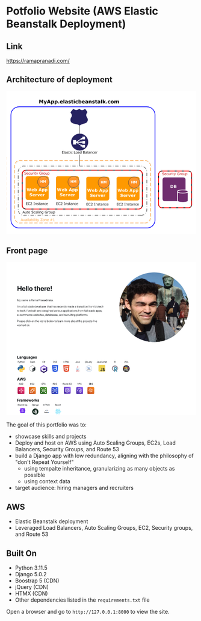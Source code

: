 # Potfolio Website (AWS Elastic Beanstalk Deployment)

## Link
https://ramapranadi.com/ 

## Architecture of deployment
![Architecture](aeb-architecture2.png)  

## Front page
![front page](front_page.png)

The goal of this portfolio was to:
- showcase skills and projects
- Deploy and host on AWS using Auto Scaling Groups, EC2s, Load Balancers, Security Groups, and Route 53
- build a Django app with low redundancy, aligning with the philosophy of "don't Repeat Yourself"
    - using tempalte inheritance, granularizing as many objects as possible
    - using context data
- target audience: hiring managers and recruiters

## AWS
- Elastic Beanstalk deployment
- Leveraged Load Balancers, Auto Scaling Groups, EC2, Security groups, and Route 53

## Built On

- Python 3.11.5
- Django 5.0.2
- Boostrap 5 (CDN)
- jQuery (CDN)
- HTMX (CDN)
- Other dependencies listed in the `requirements.txt` file

Open a browser and go to `http://127.0.0.1:8000` to view the site.


